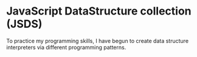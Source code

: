 # JavaScript DataStructure collection (JSDS)
To practice my programming skills, I have begun to create data structure interpreters via different programming patterns.
